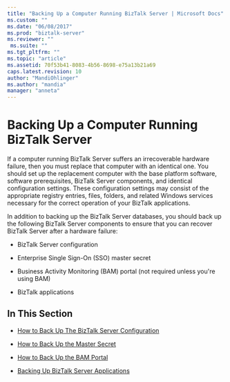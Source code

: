 ```yaml
---
title: "Backing Up a Computer Running BizTalk Server | Microsoft Docs"
ms.custom: ""
ms.date: "06/08/2017"
ms.prod: "biztalk-server"
ms.reviewer: ""
 ms.suite: ""
ms.tgt_pltfrm: ""
ms.topic: "article"
ms.assetid: 70f53b41-8083-4b56-8698-e75a13b21a69
caps.latest.revision: 10
author: "MandiOhlinger"
ms.author: "mandia"
manager: "anneta"
---
```

# Backing Up a Computer Running BizTalk Server
If a computer running BizTalk Server suffers an irrecoverable hardware failure, then you must replace that computer with an identical one. You should set up the replacement computer with the base platform software, software prerequisites, BizTalk Server components, and identical configuration settings. These configuration settings may consist of the appropriate registry entries, files, folders, and related Windows services necessary for the correct operation of your BizTalk applications.  
  
 In addition to backing up the BizTalk Server databases, you should back up the following BizTalk Server components to ensure that you can recover BizTalk Server after a hardware failure:  
  
-   BizTalk Server configuration  
  
-   Enterprise Single Sign-On (SSO) master secret  
  
-   Business Activity Monitoring (BAM) portal (not required unless you're using BAM)  
  
-   BizTalk applications  
  
## In This Section  
  
-   [How to Back Up The BizTalk Server Configuration](../core/how-to-back-up-the-biztalk-server-configuration.md)  
  
-   [How to Back Up the Master Secret](../core/how-to-back-up-the-master-secret.md)  
  
-   [How to Back Up the BAM Portal](../core/how-to-back-up-the-bam-portal.md)  
  
-   [Backing Up BizTalk Server Applications](../core/backing-up-biztalk-server-applications.md)
